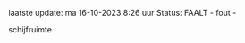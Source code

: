 laatste update: 
ma 16-10-2023  8:26   uur 
Status: FAALT - fout - 
<div class="service R">schijfruimte</div>
